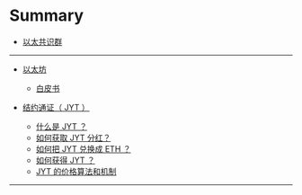# Summary

* [以太共识群](README.md)

------
* [以太坊]()
  - [白皮书](eth/eth1.md) 


* [结约通证（ JYT ）]()
  - [什么是 JYT ？](jyt/jyt10.md)
  - [如何获取 JYT 分红？](jyt/jyt20.md)
  - [如何把 JYT 兑换成 ETH ？](jyt/jyt30.md)
  - [如何获得 JYT ？](jyt/jyt40.md)
  - [JYT 的价格算法和机制](jyt/jyt50.md)

------

